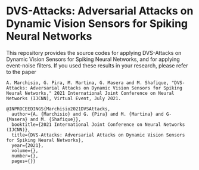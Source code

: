 # DVS-Attacks: Adversarial Attacks on Dynamic Vision Sensors for Spiking Neural Networks
This repository provides the source codes for applying DVS-Attacks on Dynamic Vision Sensors for Spiking Neural Networks, and for applying event-noise filters. If you used these results in your research, please refer to the paper
```
A. Marchisio, G. Pira, M. Martina, G. Masera and M. Shafique, "DVS-Attacks: Adversarial Attacks on Dynamic Vision Sensors for Spiking Neural Networks," 2021 International Joint Conference on Neural Networks (IJCNN), Virtual Event, July 2021.
```
```
@INPROCEEDINGS{Marchisio2021DVSAttacks,
  author={A. {Marchisio} and G. {Pira} and M. {Martina} and G- {Masera} and M. {Shafique}},
  booktitle={2021 International Joint Conference on Neural Networks (IJCNN)}, 
  title={DVS-Attacks: Adversarial Attacks on Dynamic Vision Sensors for Spiking Neural Networks}, 
  year={2021},
  volume={},
  number={},
  pages={}}
```
